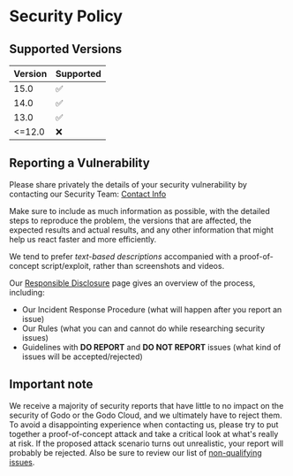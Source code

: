 # Security Policy

## Supported Versions

| Version | Supported          |
| ------- | ------------------ |
| 15.0    | :white_check_mark: |
| 14.0    | :white_check_mark: |
| 13.0    | :white_check_mark: |
| <=12.0  | :x:                |

## Reporting a Vulnerability

Please share privately the details of your security vulnerability by contacting our Security Team:
[Contact Info](https://smartlifevn.com/security-report)

Make sure to include as much information as possible, with the detailed steps to reproduce the problem,
the versions that are affected, the expected results and actual results, and any other information that
might help us react faster and more efficiently.

We tend to prefer _text-based descriptions_ accompanied with a proof-of-concept script/exploit, rather
than screenshots and videos.

Our [Responsible Disclosure](https://smartlifevn.com/security-report) page gives an overview of the
process, including:

 - Our Incident Response Procedure (what will happen after you report an issue)
 - Our Rules (what you can and cannot do while researching security issues)
 - Guidelines with **DO REPORT** and **DO NOT REPORT** issues
   (what kind of issues will be accepted/rejected)


## Important note

We receive a majority of security reports that have little to no impact on the security of Godo or
the Godo Cloud, and we ultimately have to reject them. To avoid a disappointing experience when
contacting us, please try to put together a proof-of-concept attack and take a critical look at
what's really at risk.
If the proposed attack scenario turns out unrealistic, your report will probably be rejected.
Also be sure to review our list of [non-qualifying issues](https://smartlifevn.com/security-report#what).
